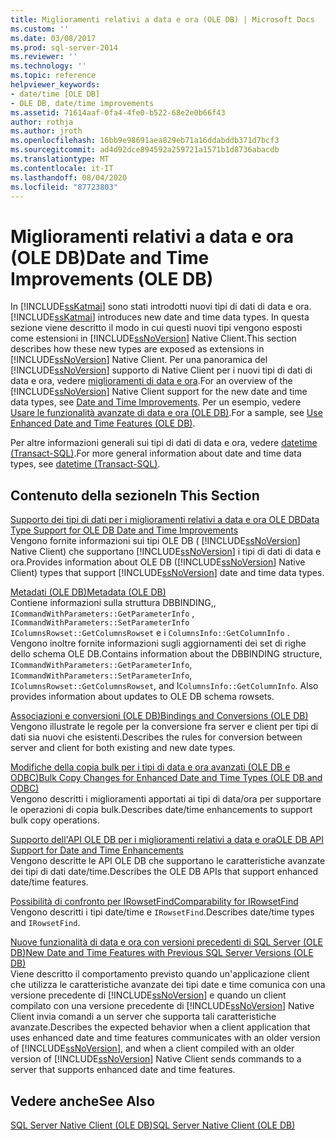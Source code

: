 ```yaml
---
title: Miglioramenti relativi a data e ora (OLE DB) | Microsoft Docs
ms.custom: ''
ms.date: 03/08/2017
ms.prod: sql-server-2014
ms.reviewer: ''
ms.technology: ''
ms.topic: reference
helpviewer_keywords:
- date/time [OLE DB]
- OLE DB, date/time improvements
ms.assetid: 71614aaf-0fa4-4fe0-b522-68e2e0b66f43
author: rothja
ms.author: jroth
ms.openlocfilehash: 16bb9e98691aea829eb71a16ddabddb371d7bcf3
ms.sourcegitcommit: ad4d92dce894592a259721a1571b1d8736abacdb
ms.translationtype: MT
ms.contentlocale: it-IT
ms.lasthandoff: 08/04/2020
ms.locfileid: "87723803"
---
```

# <a name="date-and-time-improvements-ole-db"></a><span data-ttu-id="e715f-102">Miglioramenti relativi a data e ora (OLE DB)</span><span class="sxs-lookup"><span data-stu-id="e715f-102">Date and Time Improvements (OLE DB)</span></span>
  <span data-ttu-id="e715f-103">In [!INCLUDE[ssKatmai](../../includes/sskatmai-md.md)] sono stati introdotti nuovi tipi di dati di data e ora.</span><span class="sxs-lookup"><span data-stu-id="e715f-103">[!INCLUDE[ssKatmai](../../includes/sskatmai-md.md)] introduces new date and time data types.</span></span> <span data-ttu-id="e715f-104">In questa sezione viene descritto il modo in cui questi nuovi tipi vengono esposti come estensioni in [!INCLUDE[ssNoVersion](../../includes/ssnoversion-md.md)] Native Client.</span><span class="sxs-lookup"><span data-stu-id="e715f-104">This section describes how these new types are exposed as extensions in [!INCLUDE[ssNoVersion](../../includes/ssnoversion-md.md)] Native Client.</span></span> <span data-ttu-id="e715f-105">Per una panoramica del [!INCLUDE[ssNoVersion](../../includes/ssnoversion-md.md)] supporto di Native Client per i nuovi tipi di dati di data e ora, vedere [miglioramenti di data e ora](../native-client/features/date-and-time-improvements.md).</span><span class="sxs-lookup"><span data-stu-id="e715f-105">For an overview of the [!INCLUDE[ssNoVersion](../../includes/ssnoversion-md.md)] Native Client support for the new date and time data types, see [Date and Time Improvements](../native-client/features/date-and-time-improvements.md).</span></span> <span data-ttu-id="e715f-106">Per un esempio, vedere [Usare le funzionalità avanzate di data e ora &#40;OLE DB&#41;](../native-client-ole-db-how-to/use-enhanced-date-and-time-features-ole-db.md).</span><span class="sxs-lookup"><span data-stu-id="e715f-106">For a sample, see [Use Enhanced Date and Time Features &#40;OLE DB&#41;](../native-client-ole-db-how-to/use-enhanced-date-and-time-features-ole-db.md).</span></span>  
  
 <span data-ttu-id="e715f-107">Per altre informazioni generali sui tipi di dati di data e ora, vedere [datetime &#40;Transact-SQL&#41;](/sql/t-sql/data-types/datetime-transact-sql).</span><span class="sxs-lookup"><span data-stu-id="e715f-107">For more general information about date and time data types, see [datetime &#40;Transact-SQL&#41;](/sql/t-sql/data-types/datetime-transact-sql).</span></span>  
  
## <a name="in-this-section"></a><span data-ttu-id="e715f-108">Contenuto della sezione</span><span class="sxs-lookup"><span data-stu-id="e715f-108">In This Section</span></span>  
 [<span data-ttu-id="e715f-109">Supporto dei tipi di dati per i miglioramenti relativi a data e ora OLE DB</span><span class="sxs-lookup"><span data-stu-id="e715f-109">Data Type Support for OLE DB Date and Time Improvements</span></span>](../../relational-databases/native-client-ole-db-date-time/data-type-support-for-ole-db-date-and-time-improvements.md)  
 <span data-ttu-id="e715f-110">Vengono fornite informazioni sui tipi OLE DB ( [!INCLUDE[ssNoVersion](../../includes/ssnoversion-md.md)] Native Client) che supportano [!INCLUDE[ssNoVersion](../../includes/ssnoversion-md.md)] i tipi di dati di data e ora.</span><span class="sxs-lookup"><span data-stu-id="e715f-110">Provides information about OLE DB ([!INCLUDE[ssNoVersion](../../includes/ssnoversion-md.md)] Native Client) types that support [!INCLUDE[ssNoVersion](../../includes/ssnoversion-md.md)] date and time data types.</span></span>  
  
 [<span data-ttu-id="e715f-111">Metadati &#40;OLE DB&#41;</span><span class="sxs-lookup"><span data-stu-id="e715f-111">Metadata &#40;OLE DB&#41;</span></span>](../../database-engine/dev-guide/metadata-ole-db.md)  
 <span data-ttu-id="e715f-112">Contiene informazioni sulla struttura DBBINDING,, `ICommandWithParameters::GetParameterInfo` , `ICommandWithParameters::SetParameterInfo` `IColumnsRowset::GetColumnsRowset` e i `ColumnsInfo::GetColumnInfo` . Vengono inoltre fornite informazioni sugli aggiornamenti dei set di righe dello schema OLE DB.</span><span class="sxs-lookup"><span data-stu-id="e715f-112">Contains information about the DBBINDING structure, `ICommandWithParameters::GetParameterInfo`, `ICommandWithParameters::SetParameterInfo`, `IColumnsRowset::GetColumnsRowset`, and I`ColumnsInfo::GetColumnInfo`. Also provides information about updates to OLE DB schema rowsets.</span></span>  
  
 [<span data-ttu-id="e715f-113">Associazioni e conversioni &#40;OLE DB&#41;</span><span class="sxs-lookup"><span data-stu-id="e715f-113">Bindings and Conversions &#40;OLE DB&#41;</span></span>](../../relational-databases/native-client-ole-db-date-time/conversions-ole-db.md)  
 <span data-ttu-id="e715f-114">Vengono illustrate le regole per la conversione fra server e client per tipi di dati sia nuovi che esistenti.</span><span class="sxs-lookup"><span data-stu-id="e715f-114">Describes the rules for conversion between server and client for both existing and new date types.</span></span>  
  
 [<span data-ttu-id="e715f-115">Modifiche della copia bulk per i tipi di data e ora avanzati &#40;OLE DB e ODBC&#41;</span><span class="sxs-lookup"><span data-stu-id="e715f-115">Bulk Copy Changes for Enhanced Date and Time Types &#40;OLE DB and ODBC&#41;</span></span>](../../relational-databases/native-client-odbc-date-time/bulk-copy-changes-for-enhanced-date-and-time-types-ole-db-and-odbc.md)  
 <span data-ttu-id="e715f-116">Vengono descritti i miglioramenti apportati ai tipi di data/ora per supportare le operazioni di copia bulk.</span><span class="sxs-lookup"><span data-stu-id="e715f-116">Describes date/time enhancements to support bulk copy operations.</span></span>  
  
 [<span data-ttu-id="e715f-117">Supporto dell'API OLE DB per i miglioramenti relativi a data e ora</span><span class="sxs-lookup"><span data-stu-id="e715f-117">OLE DB API Support for Date and Time Enhancements</span></span>](ole-db-api-support-for-date-and-time-enhancements.md)  
 <span data-ttu-id="e715f-118">Vengono descritte le API OLE DB che supportano le caratteristiche avanzate dei tipi di dati date/time.</span><span class="sxs-lookup"><span data-stu-id="e715f-118">Describes the OLE DB APIs that support enhanced date/time features.</span></span>  
  
 [<span data-ttu-id="e715f-119">Possibilità di confronto per IRowsetFind</span><span class="sxs-lookup"><span data-stu-id="e715f-119">Comparability for IRowsetFind</span></span>](../../relational-databases/native-client-ole-db-date-time/comparability-for-irowsetfind.md)  
 <span data-ttu-id="e715f-120">Vengono descritti i tipi date/time e `IRowsetFind`.</span><span class="sxs-lookup"><span data-stu-id="e715f-120">Describes date/time types and `IRowsetFind`.</span></span>  
  
 [<span data-ttu-id="e715f-121">Nuove funzionalità di data e ora con versioni precedenti di SQL Server &#40;OLE DB&#41;</span><span class="sxs-lookup"><span data-stu-id="e715f-121">New Date and Time Features with Previous SQL Server Versions &#40;OLE DB&#41;</span></span>](new-date-and-time-features-with-previous-sql-server-versions-ole-db.md)  
 <span data-ttu-id="e715f-122">Viene descritto il comportamento previsto quando un'applicazione client che utilizza le caratteristiche avanzate dei tipi date e time comunica con una versione precedente di [!INCLUDE[ssNoVersion](../../includes/ssnoversion-md.md)] e quando un client compilato con una versione precedente di [!INCLUDE[ssNoVersion](../../includes/ssnoversion-md.md)] Native Client invia comandi a un server che supporta tali caratteristiche avanzate.</span><span class="sxs-lookup"><span data-stu-id="e715f-122">Describes the expected behavior when a client application that uses enhanced date and time features communicates with an older version of [!INCLUDE[ssNoVersion](../../includes/ssnoversion-md.md)], and when a client compiled with an older version of [!INCLUDE[ssNoVersion](../../includes/ssnoversion-md.md)] Native Client sends commands to a server that supports enhanced date and time features.</span></span>  
  
## <a name="see-also"></a><span data-ttu-id="e715f-123">Vedere anche</span><span class="sxs-lookup"><span data-stu-id="e715f-123">See Also</span></span>  
 [<span data-ttu-id="e715f-124">SQL Server Native Client &#40;OLE DB&#41;</span><span class="sxs-lookup"><span data-stu-id="e715f-124">SQL Server Native Client &#40;OLE DB&#41;</span></span>](../../relational-databases/native-client/ole-db/sql-server-native-client-ole-db.md)  
  
  
